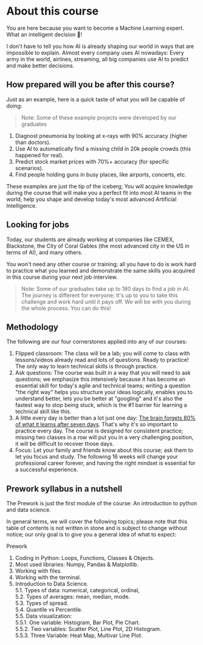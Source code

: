 # About this course

You are here because you want to become a Machine Learning expert. What an intelligent decision 🤯!

I don't have to tell you how AI is already shaping our world in ways that are impossible to explain. Almost every company uses AI nowadays: Every army in the world, airlines, streaming, all big companies use AI to predict and make better decisions.

## How prepared will you be after this course?

Just as an example, here is a quick taste of what you will be capable of doing:

> Note: Some of these example projects were developed by our graduates

1. Diagnost pneumonia by looking at x-rays with 90% accuracy (higher than doctors).
2. Use AI to automatically find a missing child in 20k people crowds (this happened for real).
3. Predict stock market prices with 70%+ accuracy (for specific scenarios).
4. Find people holding guns in busy places, like airports, concerts, etc.

These examples are just the tip of the iceberg; You will acquire knowledge during the course that will make you a perfect fit into most AI teams in the world; help you shape and develop today's most advanced Artificial Intelligence.

## Looking for jobs

Today, our students are already working at companies like CEMEX, Blackstone, the City of Coral Gables (the most advanced city in the US in terms of AI), and many others.

You won't need any other course or training; all you have to do is work hard to practice what you learned and demonstrate the same skills you acquired in this course during your next job interview.

> Note: Some of our graduates take up to 180 days to find a job in AI. The journey is different for everyone; It's up to you to take this challenge and work hard until it pays off. We will be with you during the whole process. You can do this!

## Methodology

The following are our four cornerstones applied into any of our courses:

1. Flipped classroom: The class will be a lab; you will come to class with lessons/videos already read and lots of questions. Ready to practice! The only way to learn technical skills is through practice.
2. Ask questions: The course was built in a way that you will need to ask questions; we emphasize this intensively because it has become an essential skill for today's agile and technical teams; writing a question "the right way" helps you structure your ideas logically, enables you to understand better, lets you be better at "googling" and it's also the fastest way to stop being stuck, which is the #1 barrier for learning a technical skill like this.
3. A little every day is better than a lot just one day: [The brain forgets 80% of what it learns after seven days](https://www.mindtools.com/pages/article/forgetting-curve.htm). That's why it's so important to practice every day. The course is designed for consistent practice; missing two classes in a row will put you in a very challenging position, it will be difficult to recover those days.
4. Focus: Let your family and friends know about this course; ask them to let you focus and study. The following 16 weeks will change your professional career forever, and having the right mindset is essential for a successful experience.

## Prework syllabus in a nutshell

The Prework is just the first module of the course: An introduction to python and data science.

In general terms, we will cover the following topics; please note that this table of contents is not written in stone and is subject to change without notice; our only goal is to give you a general idea of what to expect:

Prework

1. Coding in Python: Loops, Functions, Classes & Objects.  
2. Most used libraries: Numpy, Pandas & Matplotlib.  
3. Working with files.  
4. Working with the terminal.  
5. Introduction to Data Science.  
    5.1. Types of data: numerical, categorical, ordinal,   
    5.2. Types of averages: mean, median, mode.  
    5.3. Types of spread.   
    5.4. Quantile vs Percentile.  
    5.5. Data visualization:   
            5.5.1. One variable: Histogram, Bar Plot, Pie Chart.  
            5.5.2. Two variables: Scatter Plot, Line Plot, 2D Histogram.  
            5.5.3. Three Variable: Heat Map, Multivar Line Plot.  
